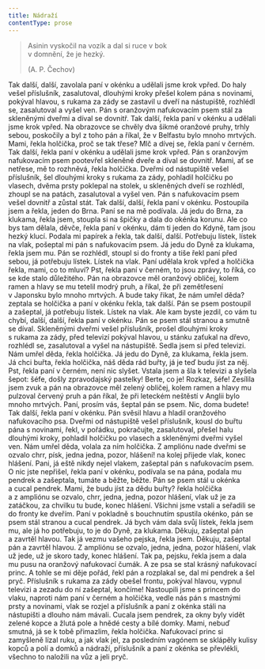 ```yaml
---
title: Nádraží
contentType: prose
---
```


<section>

> Asinin vyskočil na vozík a dal si ruce v bok  
> v domnění, že je hezký.
>
> (A. P. Čechov)  
  
Tak další, další, zavolala paní v okénku a udělali jsme krok vpřed. Do haly vešel příslušník, zasalutoval, dlouhými kroky přešel kolem pána s novinami, pokýval hlavou, s rukama za zády se zastavil u dveří na nástupiště, rozhlédl se, zasalutoval a vyšel ven. Pán s oranžovým nafukovacím psem stál za skleněnými dveřmi a díval se dovnitř. Tak další, řekla paní v okénku a udělali jsme krok vpřed. Na obrazovce se chvěly dva šikmé oranžové pruhy, trhly sebou, poskočily a byl z toho pán a říkal, že v Belfastu bylo mnoho mrtvých. Mami, řekla holčička, proč se tak třese? Mlč a dívej se, řekla paní v černém. Tak další, řekla paní v okénku a udělali jsme krok vpřed. Pán s oranžovým nafukovacím psem pootevřel skleněné dveře a díval se dovnitř. Mami, ať se netřese, mě to rozhněvá, řekla holčička. Dveřmi od nástupiště vešel příslušník, šel dlouhými kroky s rukama za zády, pohladil holčičku po vlasech, dvěma prsty poklepal na stolek, u skleněných dveří se rozhlédl, zhoupl se na patách, zasalutoval a vyšel ven. Pán s nafukovacím psem vešel dovnitř a zůstal stát. Tak další, další, řekla paní v okénku. Postoupila jsem a řekla, jeden do Brna. Paní se na mě podívala. Já jedu do Brna, za klukama, řekla jsem, stoupla si na špičky a dala do okénka korunu. Ale co bys tam dělala, děvče, řekla paní v okénku, dám ti jeden do Kdyně, tam jsou hezký klucí. Podala mi papírek a řekla, tak další, další. Potřebuju lístek, lístek na vlak, pošeptal mi pán s nafukovacím psem. Já jedu do Dyně za klukama, řekla jsem mu. Pán se rozhlédl, stoupl si do fronty a tiše řekl paní před sebou, já potřebuju lístek. Lístek na vlak. Paní udělala krok vpřed a holčička řekla, mami, co to mluví? Pst, řekla paní v černém, to jsou zprávy, to říká, co se kde stalo důležitého. Pán na obrazovce měl oranžový obličej, kolem ramen a hlavy se mu tetelil modrý pruh, a říkal, že při zemětřesení v Japonsku bylo mnoho mrtvých. A bude taky řikat, že nám umřel děda? zeptala se holčička a paní v okénku řekla, tak další. Pán se psem postoupil a zašeptal, já potřebuju lístek. Lístek na vlak. Ale kam byste jezdil, co vám tu chybí, další, další, řekla paní v okénku. Pán se psem stál stranou a smutně se díval. Skleněnými dveřmi vešel příslušník, prošel dlouhými kroky s rukama za zády, před televizí pokýval hlavou, u stánku zaťukal na dřevo, rozhlédl se, zasalutoval a vyšel na nástupiště. Sedla jsem si před televizi. Nám umřel děda, řekla holčička. Já jedu do Dyně, za klukama, řekla jsem. Já chci buřta, řekla holčička, náš děda rád buřty, já je teď budu jíst za něj. Pst, řekla paní v černém, není nic slyšet. Vstala jsem a šla k televizi a slyšela šepot: šéfe, došly zpravodajský pastelky! Berte, co je! Rozkaz, šéfe! Zesílila jsem zvuk a pán na obrazovce měl zelený obličej, kolem ramen a hlavy mu pulzoval červený pruh a pán říkal, že při leteckém neštěstí v Anglii bylo mnoho mrtvých. Paní, prosím vás, šeptal pán se psem. Nic, doma budete! Tak další, řekla paní v okénku. Pán svěsil hlavu a hladil oranžového nafukovacího psa. Dveřmi od nástupiště vešel příslušník, kousl do buřtu pána s novinami, řekl, v pořádku, pokračujte, zasalutoval, přešel halu dlouhými kroky, pohladil holčičku po vlasech a skleněnými dveřmi vyšel ven. Nám umřel děda, volala za ním holčička. Z ampliónu nade dveřmi se ozvalo chrr, písk, jedna jedna, pozor, hlášení! na kolej přijede vlak, konec hlášení. Pani, já eště nikdy nejel vlakem, zašeptal pán s nafukovacím psem. O nic jste nepřišel, řekla paní v okénku, podívala se na pána, podala mu pendrek a zašeptala, tumáte a běžte, běžte. Pán se psem stál u okénka a cucal pendrek. Mami, že budu jíst za dědu buřty? řekla holčička a z ampliónu se ozvalo, chrr, jedna, jedna, pozor hlášení, vlak už je za zatáčkou, za chvilku tu bude, konec hlášení. Všichni jsme vstali a seřadili se do fronty ke dveřím. Paní v pokladně s bouchnutím spustila okénko, pán se psem stál stranou a cucal pendrek. Já bych vám dala svůj lístek, řekla jsem mu, ale já ho potřebuju, to je do Dyně, za klukama. Děkuju, zašeptal pán a zavrtěl hlavou. Tak já vezmu vašeho pejska, řekla jsem. Děkuju, zašeptal pán a zavrtěl hlavou. Z ampliónu se ozvalo, jedna, jedna, pozor hlášení, vlak už jede, už je skoro tady, konec hlášení. Tak pa, pejsku, řekla jsem a dala mu pusu na oranžový nafukovací čumák. A ze psa se stal krásný nafukovací princ. A tohle se mi děje pořád, řekl pán a rozplakal se, dal mi pendrek a šel pryč. Příslušník s rukama za zády obešel frontu, pokýval hlavou, vypnul televizi a zezadu do ní zašeptal, končíme! Nastoupili jsme s princem do vlaku, naproti nám paní v černém a holčička, vedle nás pán s mastnými prsty a novinami, vlak se rozjel a příslušník a paní z okénka stáli na nástupišti a dlouho nám mávali. Cucala jsem pendrek, za okny byly vidět zelené kopce a žlutá pole a hnědé cesty a bílé domky. Mami, nebuď smutná, já se k tobě přimazlim, řekla holčička. Nafukovací princ si zamyšleně lízal ruku, a jak vlak jel, za posledním vagónem se sklápěly kulisy kopců a polí a domků a nádraží, příslušník a paní z okénka se převlékli, všechno to naložili na vůz a jeli pryč.

</section>
